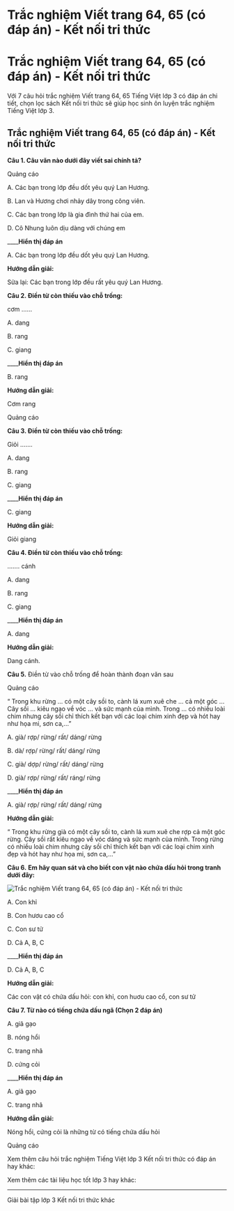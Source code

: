 # Trắc nghiệm Viết trang 64, 65 (có đáp án) - Kết nối tri thức

# Trắc nghiệm Viết trang 64, 65 (có đáp án) - Kết nối tri thức

Với 7 câu hỏi trắc nghiệm Viết trang 64, 65 Tiếng Việt lớp 3 có đáp án chi tiết, chọn lọc sách Kết nối tri thức sẽ giúp học sinh ôn luyện trắc nghiệm Tiếng Việt lớp 3.

## Trắc nghiệm Viết trang 64, 65 (có đáp án) - Kết nối tri thức

**Câu 1. Câu văn nào dưới đây viết sai chính tả?**

Quảng cáo

A. Các bạn trong lớp đều dốt yêu quý Lan Hương. 

B. Lan và Hương chơi nhảy dây trong công viên.

C. Các bạn trong lớp là gia đình thứ hai của em.

D. Cô Nhung luôn dịu dàng với chúng em

____**Hiển thị đáp án**

A. Các bạn trong lớp đều dốt yêu quý Lan Hương. 

**Hướng dẫn giải:**

Sửa lại: Các bạn trong lớp đều rất yêu quý Lan Hương. 

**Câu 2. Điền từ còn thiếu vào chỗ trống:**

cơm ……

A. dang 

B. rang

C. giang

____**Hiển thị đáp án**

B. rang

**Hướng dẫn giải:**

Cơm rang 

Quảng cáo

**Câu 3. Điền từ còn thiếu vào chỗ trống:**

Giỏi …….

A. dang 

B. rang

C. giang

____**Hiển thị đáp án**

C. giang

**Hướng dẫn giải:**

Giỏi giang

**Câu 4. Điền từ còn thiếu vào chỗ trống:**

……. cánh 

A. dang 

B. rang

C. giang

____**Hiển thị đáp án**

A. dang 

**Hướng dẫn giải:**

Dang cánh. 

**Câu 5.** Điền từ vào chỗ trống để hoàn thành đoạn văn sau

Quảng cáo

“ Trong khu rừng ... có một cây sồi to, cành lá xum xuê che ... cả một góc ... Cây sồi ... kiêu ngạo về vóc ... và sức mạnh của mình. Trong ... có nhiều loài chim nhưng cây sồi chỉ thích kết bạn với các loại chim xinh đẹp và hót hay như họa mi, sơn ca,...” 

A. già/ rợp/ rừng/ rất/ dáng/ rừng

B. dà/ rợp/ rừng/ rất/ dáng/ rừng

C. già/ dợp/ rừng/ rất/ dáng/ rừng

D. già/ rợp/ rừng/ rất/ ráng/ rừng

____**Hiển thị đáp án**

A. già/ rợp/ rừng/ rất/ dáng/ rừng

**Hướng dẫn giải:**

“ Trong khu rừng già có một cây sồi to, cành lá xum xuê che rợp cả một góc rừng. Cây sồi rất kiêu ngạo về vóc dáng và sức mạnh của mình. Trong rừng có nhiều loài chim nhưng cây sồi chỉ thích kết bạn với các loại chim xinh đẹp và hót hay như họa mi, sơn ca,...” 

**Câu 6.** **Em hãy quan sát và cho biết con vật nào chứa dấu hỏi trong tranh dưới đây:**

![Trắc nghiệm Viết trang 64, 65 \(có đáp án\) - Kết nối tri thức](https://vietjack.com/tieng-viet-3-kn/images/trac-nghiem-viet-trang-65-66.PNG)

A. Con khỉ

B. Con hươu cao cổ

C. Con sư tử 

D. Cả A, B, C

____**Hiển thị đáp án**

D. Cả A, B, C

**Hướng dẫn giải:**

Các con vật có chứa dấu hỏi: con khỉ, con huơu cao cổ, con sư tử 

**Câu 7. Từ nào có tiếng chứa dấu ngã (Chọn 2 đáp án)**

A. giã gạo

B. nóng hổi

C. trang nhã

D. cứng cỏi

____**Hiển thị đáp án**

A. giã gạo

C. trang nhã

**Hướng dẫn giải:**

Nóng hổi, cứng cỏi là những từ có tiếng chứa dấu hỏi 

Quảng cáo

Xem thêm câu hỏi trắc nghiệm Tiếng Việt lớp 3 Kết nối tri thức có đáp án hay khác:

Xem thêm các tài liệu học tốt lớp 3 hay khác:

* * *

Giải bài tập lớp 3 Kết nối tri thức khác
